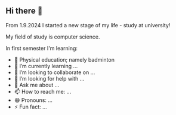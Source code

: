 ## Hi there 👋

From 1.9.2024 I started a new stage of my life - study at university!

My field of study is computer science.

In first semester I'm learning:
  - 🏸 Physical education; namely badminton
  - 🌱 I’m currently learning ...
  - 👯 I’m looking to collaborate on ...
  - 🤔 I’m looking for help with ...
  - 💬 Ask me about ...
  - 📫 How to reach me: ...
  - 😄 Pronouns: ...
  - ⚡ Fun fact: ...
